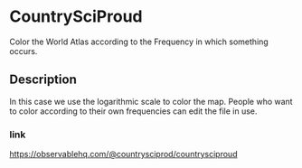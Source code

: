 # CountrySciProud
Color the World Atlas according to the Frequency in which something occurs. 
## Description
In this case we use the logarithmic scale to color the map. People who want to color according to their own frequencies can edit the file in use.

### link
https://observablehq.com/@countrysciprod/countrysciproud
